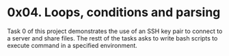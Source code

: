 # 0x04. Loops, conditions and parsing
Task 0 of this project demonstrates the use of an SSH key pair to connect to a server and share files.
The restt of the tasks asks to write bash scripts to execute command in a specified environment.
